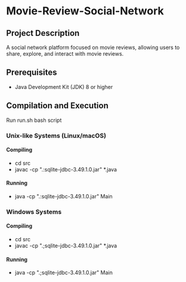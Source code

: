 # Movie-Review-Social-Network

## Project Description
A social network platform focused on movie reviews, allowing users to share, explore, and interact with movie reviews.

## Prerequisites
- Java Development Kit (JDK) 8 or higher

## Compilation and Execution
Run run.sh bash script



### Unix-like Systems (Linux/macOS)
#### Compiling
- cd src
- javac -cp ".:sqlite-jdbc-3.49.1.0.jar" *.java
#### Running
- java -cp ".:sqlite-jdbc-3.49.1.0.jar" Main


### Windows Systems
#### Compiling
- cd src
- javac -cp ".;sqlite-jdbc-3.49.1.0.jar" *.java
#### Running
- java -cp ".;sqlite-jdbc-3.49.1.0.jar" Main